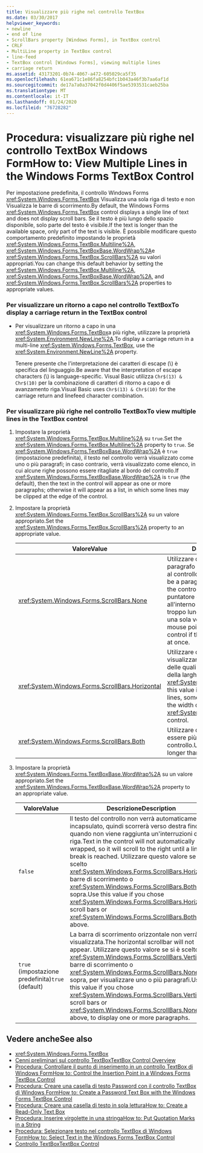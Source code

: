 ```yaml
---
title: Visualizzare più righe nel controllo TextBox
ms.date: 03/30/2017
helpviewer_keywords:
- newline
- end of line
- ScrollBars property [Windows Forms], in TextBox control
- CRLF
- MultiLine property in TextBox control
- line-feed
- TextBox control [Windows Forms], viewing multiple lines
- carriage return
ms.assetid: 43173201-0b74-4067-a472-605029ca5f35
ms.openlocfilehash: 61ea671c1e86fa8254bfc1b043a46f3b7aa6af1d
ms.sourcegitcommit: de17a7a0a37042f0d4406f5ae5393531caeb25ba
ms.translationtype: MT
ms.contentlocale: it-IT
ms.lasthandoff: 01/24/2020
ms.locfileid: "76728282"
---
```

# <a name="how-to-view-multiple-lines-in-the-windows-forms-textbox-control"></a><span data-ttu-id="32f3b-102">Procedura: visualizzare più righe nel controllo TextBox Windows Form</span><span class="sxs-lookup"><span data-stu-id="32f3b-102">How to: View Multiple Lines in the Windows Forms TextBox Control</span></span>
<span data-ttu-id="32f3b-103">Per impostazione predefinita, il controllo Windows Forms <xref:System.Windows.Forms.TextBox> Visualizza una sola riga di testo e non Visualizza le barre di scorrimento.</span><span class="sxs-lookup"><span data-stu-id="32f3b-103">By default, the Windows Forms <xref:System.Windows.Forms.TextBox> control displays a single line of text and does not display scroll bars.</span></span> <span data-ttu-id="32f3b-104">Se il testo è più lungo dello spazio disponibile, solo parte del testo è visibile.</span><span class="sxs-lookup"><span data-stu-id="32f3b-104">If the text is longer than the available space, only part of the text is visible.</span></span> <span data-ttu-id="32f3b-105">È possibile modificare questo comportamento predefinito impostando le proprietà <xref:System.Windows.Forms.TextBox.Multiline%2A>, <xref:System.Windows.Forms.TextBoxBase.WordWrap%2A>e <xref:System.Windows.Forms.TextBox.ScrollBars%2A> su valori appropriati.</span><span class="sxs-lookup"><span data-stu-id="32f3b-105">You can change this default behavior by setting the <xref:System.Windows.Forms.TextBox.Multiline%2A>, <xref:System.Windows.Forms.TextBoxBase.WordWrap%2A>, and <xref:System.Windows.Forms.TextBox.ScrollBars%2A> properties to appropriate values.</span></span>  
  
### <a name="to-display-a-carriage-return-in-the-textbox-control"></a><span data-ttu-id="32f3b-106">Per visualizzare un ritorno a capo nel controllo TextBox</span><span class="sxs-lookup"><span data-stu-id="32f3b-106">To display a carriage return in the TextBox control</span></span>  
  
- <span data-ttu-id="32f3b-107">Per visualizzare un ritorno a capo in una <xref:System.Windows.Forms.TextBox>a più righe, utilizzare la proprietà <xref:System.Environment.NewLine%2A>.</span><span class="sxs-lookup"><span data-stu-id="32f3b-107">To display a carriage return in a multi-line <xref:System.Windows.Forms.TextBox>, use the <xref:System.Environment.NewLine%2A> property.</span></span>  
  
     <span data-ttu-id="32f3b-108">Tenere presente che l'interpretazione dei caratteri di escape (\\) è specifica del linguaggio.</span><span class="sxs-lookup"><span data-stu-id="32f3b-108">Be aware that the interpretation of escape characters (\\) is language-specific.</span></span> <span data-ttu-id="32f3b-109">Visual Basic utilizza `Chr$(13) & Chr$(10)` per la combinazione di caratteri di ritorno a capo e di avanzamento riga.</span><span class="sxs-lookup"><span data-stu-id="32f3b-109">Visual Basic uses `Chr$(13) & Chr$(10)` for the carriage return and linefeed character combination.</span></span>  
  
### <a name="to-view-multiple-lines-in-the-textbox-control"></a><span data-ttu-id="32f3b-110">Per visualizzare più righe nel controllo TextBox</span><span class="sxs-lookup"><span data-stu-id="32f3b-110">To view multiple lines in the TextBox control</span></span>  
  
1. <span data-ttu-id="32f3b-111">Impostare la proprietà <xref:System.Windows.Forms.TextBox.Multiline%2A> su `true`.</span><span class="sxs-lookup"><span data-stu-id="32f3b-111">Set the <xref:System.Windows.Forms.TextBox.Multiline%2A> property to `true`.</span></span> <span data-ttu-id="32f3b-112">Se <xref:System.Windows.Forms.TextBoxBase.WordWrap%2A> è `true` (impostazione predefinita), il testo nel controllo verrà visualizzato come uno o più paragrafi; in caso contrario, verrà visualizzato come elenco, in cui alcune righe possono essere ritagliate al bordo del controllo.</span><span class="sxs-lookup"><span data-stu-id="32f3b-112">If <xref:System.Windows.Forms.TextBoxBase.WordWrap%2A> is `true` (the default), then the text in the control will appear as one or more paragraphs; otherwise it will appear as a list, in which some lines may be clipped at the edge of the control.</span></span>  
  
2. <span data-ttu-id="32f3b-113">Impostare la proprietà <xref:System.Windows.Forms.TextBox.ScrollBars%2A> su un valore appropriato.</span><span class="sxs-lookup"><span data-stu-id="32f3b-113">Set the <xref:System.Windows.Forms.TextBox.ScrollBars%2A> property to an appropriate value.</span></span>  
  
    |<span data-ttu-id="32f3b-114">Valore</span><span class="sxs-lookup"><span data-stu-id="32f3b-114">Value</span></span>|<span data-ttu-id="32f3b-115">Descrizione</span><span class="sxs-lookup"><span data-stu-id="32f3b-115">Description</span></span>|  
    |-----------|-----------------|  
    |<xref:System.Windows.Forms.ScrollBars.None>|<span data-ttu-id="32f3b-116">Utilizzare questo valore se il testo sarà un paragrafo che quasi sempre corrisponde al controllo.</span><span class="sxs-lookup"><span data-stu-id="32f3b-116">Use this value if the text will be a paragraph that almost always fits the control.</span></span> <span data-ttu-id="32f3b-117">L'utente può utilizzare il puntatore del mouse per spostarsi all'interno del controllo se il testo è troppo lungo per essere visualizzato in una sola volta.</span><span class="sxs-lookup"><span data-stu-id="32f3b-117">The user can use the mouse pointer to move around inside the control if the text is too long to display all at once.</span></span>|  
    |<xref:System.Windows.Forms.ScrollBars.Horizontal>|<span data-ttu-id="32f3b-118">Utilizzare questo valore se si desidera visualizzare un elenco di righe, alcune delle quali possono essere più lunghe della larghezza del controllo <xref:System.Windows.Forms.TextBox>.</span><span class="sxs-lookup"><span data-stu-id="32f3b-118">Use this value if you want to display a list of lines, some of which may be longer than the width of the <xref:System.Windows.Forms.TextBox> control.</span></span>|  
    |<xref:System.Windows.Forms.ScrollBars.Both>|<span data-ttu-id="32f3b-119">Utilizzare questo valore se l'elenco può essere più lungo dell'altezza del controllo.</span><span class="sxs-lookup"><span data-stu-id="32f3b-119">Use this value if the list may be longer than the height of the control.</span></span>|  
  
3. <span data-ttu-id="32f3b-120">Impostare la proprietà <xref:System.Windows.Forms.TextBoxBase.WordWrap%2A> su un valore appropriato.</span><span class="sxs-lookup"><span data-stu-id="32f3b-120">Set the <xref:System.Windows.Forms.TextBoxBase.WordWrap%2A> property to an appropriate value.</span></span>  
  
    |<span data-ttu-id="32f3b-121">Valore</span><span class="sxs-lookup"><span data-stu-id="32f3b-121">Value</span></span>|<span data-ttu-id="32f3b-122">Descrizione</span><span class="sxs-lookup"><span data-stu-id="32f3b-122">Description</span></span>|  
    |-----------|-----------------|  
    |`false`|<span data-ttu-id="32f3b-123">Il testo del controllo non verrà automaticamente incapsulato, quindi scorrerà verso destra fino a quando non viene raggiunta un'interruzioni di riga.</span><span class="sxs-lookup"><span data-stu-id="32f3b-123">Text in the control will not automatically be wrapped, so it will scroll to the right until a line break is reached.</span></span> <span data-ttu-id="32f3b-124">Utilizzare questo valore se si è scelto <xref:System.Windows.Forms.ScrollBars.Horizontal> barre di scorrimento o <xref:System.Windows.Forms.ScrollBars.Both>, sopra.</span><span class="sxs-lookup"><span data-stu-id="32f3b-124">Use this value if you chose <xref:System.Windows.Forms.ScrollBars.Horizontal> scroll bars or <xref:System.Windows.Forms.ScrollBars.Both>, above.</span></span>|  
    |<span data-ttu-id="32f3b-125">`true` (impostazione predefinita)</span><span class="sxs-lookup"><span data-stu-id="32f3b-125">`true` (default)</span></span>|<span data-ttu-id="32f3b-126">La barra di scorrimento orizzontale non verrà visualizzata.</span><span class="sxs-lookup"><span data-stu-id="32f3b-126">The horizontal scrollbar will not appear.</span></span> <span data-ttu-id="32f3b-127">Utilizzare questo valore se si è scelto <xref:System.Windows.Forms.ScrollBars.Vertical> barre di scorrimento o <xref:System.Windows.Forms.ScrollBars.None>, sopra, per visualizzare uno o più paragrafi.</span><span class="sxs-lookup"><span data-stu-id="32f3b-127">Use this value if you chose <xref:System.Windows.Forms.ScrollBars.Vertical> scroll bars or <xref:System.Windows.Forms.ScrollBars.None>, above, to display one or more paragraphs.</span></span>|  
  
## <a name="see-also"></a><span data-ttu-id="32f3b-128">Vedere anche</span><span class="sxs-lookup"><span data-stu-id="32f3b-128">See also</span></span>

- <xref:System.Windows.Forms.TextBox>
- [<span data-ttu-id="32f3b-129">Cenni preliminari sul controllo TextBox</span><span class="sxs-lookup"><span data-stu-id="32f3b-129">TextBox Control Overview</span></span>](textbox-control-overview-windows-forms.md)
- [<span data-ttu-id="32f3b-130">Procedura: Controllare il punto di inserimento in un controllo TextBox di Windows Form</span><span class="sxs-lookup"><span data-stu-id="32f3b-130">How to: Control the Insertion Point in a Windows Forms TextBox Control</span></span>](how-to-control-the-insertion-point-in-a-windows-forms-textbox-control.md)
- [<span data-ttu-id="32f3b-131">Procedura: Creare una casella di testo Password con il controllo TextBox di Windows Form</span><span class="sxs-lookup"><span data-stu-id="32f3b-131">How to: Create a Password Text Box with the Windows Forms TextBox Control</span></span>](how-to-create-a-password-text-box-with-the-windows-forms-textbox-control.md)
- [<span data-ttu-id="32f3b-132">Procedura: Creare una casella di testo in sola lettura</span><span class="sxs-lookup"><span data-stu-id="32f3b-132">How to: Create a Read-Only Text Box</span></span>](how-to-create-a-read-only-text-box-windows-forms.md)
- [<span data-ttu-id="32f3b-133">Procedura: Inserire virgolette in una stringa</span><span class="sxs-lookup"><span data-stu-id="32f3b-133">How to: Put Quotation Marks in a String</span></span>](how-to-put-quotation-marks-in-a-string-windows-forms.md)
- [<span data-ttu-id="32f3b-134">Procedura: Selezionare testo nel controllo TextBox di Windows Form</span><span class="sxs-lookup"><span data-stu-id="32f3b-134">How to: Select Text in the Windows Forms TextBox Control</span></span>](how-to-select-text-in-the-windows-forms-textbox-control.md)
- [<span data-ttu-id="32f3b-135">Controllo TextBox</span><span class="sxs-lookup"><span data-stu-id="32f3b-135">TextBox Control</span></span>](textbox-control-windows-forms.md)
